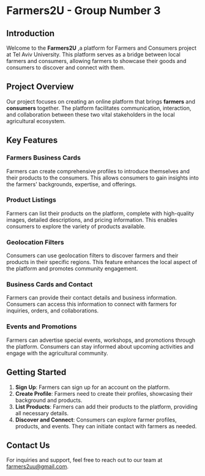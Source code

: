 # Farmers2U - Group Number 3

## Introduction

Welcome to the **Farmers2U** ,a platform for Farmers and Consumers project at Tel Aviv University. This platform serves as a bridge between local farmers and consumers, allowing farmers to showcase their goods and consumers to discover and connect with them.

## Project Overview

Our project focuses on creating an online platform that brings **farmers** and **consumers** together. The platform facilitates communication, interaction, and collaboration between these two vital stakeholders in the local agricultural ecosystem.

## Key Features

### Farmers Business Cards

Farmers can create comprehensive profiles to introduce themselves and their products to the consumers. This allows consumers to gain insights into the farmers' backgrounds, expertise, and offerings.

### Product Listings

Farmers can list their products on the platform, complete with high-quality images, detailed descriptions, and pricing information. This enables consumers to explore the variety of products available.

### Geolocation Filters

Consumers can use geolocation filters to discover farmers and their products in their specific regions. This feature enhances the local aspect of the platform and promotes community engagement.

### Business Cards and Contact

Farmers can provide their contact details and business information. Consumers can access this information to connect with farmers for inquiries, orders, and collaborations.

### Events and Promotions

Farmers can advertise special events, workshops, and promotions through the platform. Consumers can stay informed about upcoming activities and engage with the agricultural community.

## Getting Started

1. **Sign Up**: Farmers can sign up for an account on the platform.
2. **Create Profile**: Farmers need to create their profiles, showcasing their background and products.
3. **List Products**: Farmers can add their products to the platform, providing all necessary details.
4. **Discover and Connect**: Consumers can explore farmer profiles, products, and events. They can initiate contact with farmers as needed.


## Contact Us

For inquiries and support, feel free to reach out to our team at [farmers2uu@gmail.com](mailto:farmers2uu@gmail.com).
